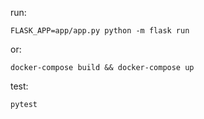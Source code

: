 run:
```
FLASK_APP=app/app.py python -m flask run
```

or:
```
docker-compose build && docker-compose up
```

test:
```
pytest
```